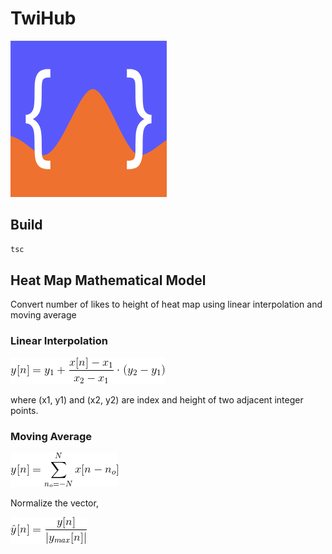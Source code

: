 # TwiHub

![logo](logo/logo.png)

## Build

```bash
tsc
```



## Heat Map Mathematical Model

Convert number of likes to height of heat map using linear interpolation and moving average

### Linear Interpolation

![Interpolation](matlab_model/Interpolation.gif)

where (x1, y1) and (x2, y2) are index and height of two adjacent integer points.

### Moving Average

![MovAvgEqn](matlab_model/MovAvgEqn.gif)

Normalize the vector,

![Normalize](matlab_model/Normalize.gif)

